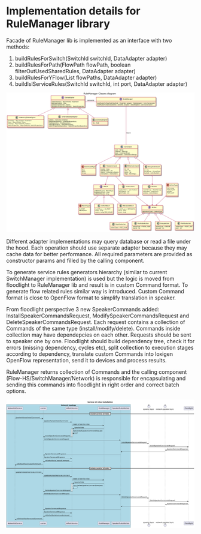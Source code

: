 # Implementation details for RuleManager library

Facade of RuleManager lib is implemented as an interface with two methods:
1. buildRulesForSwitch(SwitchId switchId, DataAdapter adapter)
2. buildRulesForPath(FlowPath flowPath, boolean filterOutUsedSharedRules, DataAdapter adapter)
3. buildRulesForYFlow(List<FlowPath> flowPaths, DataAdapter adapter)
4. buildIslServiceRules(SwitchId switchId, int port, DataAdapter adapter)

![Class diagram](class-diagram.png "class diagram")

Different adapter implementations may query database or read a file under the hood. Each operation should use separate adapter because they may cache data for better performance. All required parameters are provided as constructor params and filled by the calling component.

To generate service rules generators hierarchy (similar to current SwitchManager implementation) is used but the logic is moved from floodlight to RuleManager lib and result is in custom Command format. To generate flow related rules similar way is introduced. Custom Command format is close to OpenFlow format to simplify translation in speaker.

From floodlight perspective 3 new SpeakerCommands added: InstallSpeakerCommandsRequest, ModifySpeakerCommandsRequest and DeleteSpeakerCommandsRequest. Each request contains a collection of Commands of the same type (install/modify/delete). Commands inside collection may have dependepcies on each other. Requests should be sent to speaker one by one. Floodlight should build dependency tree, check it for errors (missing dependency, cycles etc), split collection to execution stages according to dependency, translate custom Commands into loxigen OpenFlow representation, send it to devices and process results. 

RuleManager returns collection of Commands and the calling component (Flow-HS/SwitchManager/Network) is responsible for encapsulating and sending this commands into floodlight in right order and correct batch options.

![Install/delete service isl rules sequence diagram](isl-service-rules.png "Install/delete service isl rules sequence diagram")
